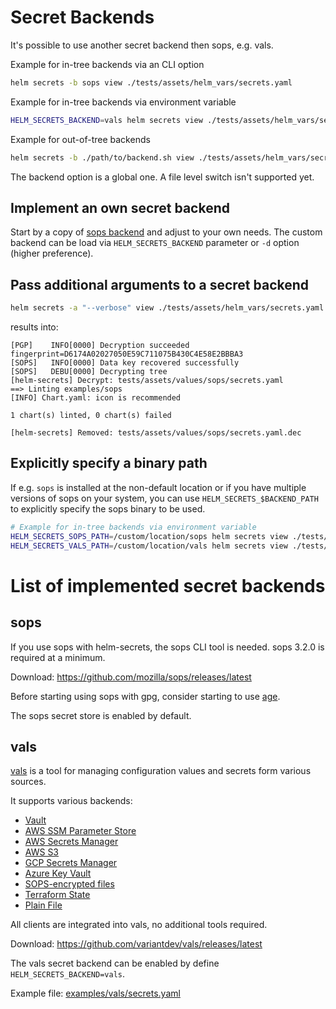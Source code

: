 # Secret Backends

It's possible to use another secret backend then sops, e.g. vals.

Example for in-tree backends via an CLI option
```bash
helm secrets -b sops view ./tests/assets/helm_vars/secrets.yaml
```

Example for in-tree backends via environment variable
```bash
HELM_SECRETS_BACKEND=vals helm secrets view ./tests/assets/helm_vars/secrets.yaml
```

Example for out-of-tree backends
```bash
helm secrets -b ./path/to/backend.sh view ./tests/assets/helm_vars/secrets.yaml
```

The backend option is a global one. A file level switch isn't supported yet.

## Implement an own secret backend

Start by a copy of [sops backend](https://github.com/jkroepke/helm-secrets/blob/main/scripts/backends/sops.sh) and adjust to your own needs.
The custom backend can be load via `HELM_SECRETS_BACKEND` parameter or `-d` option (higher preference).

## Pass additional arguments to a secret backend

```bash
helm secrets -a "--verbose" view ./tests/assets/helm_vars/secrets.yaml
```

results into:

```
[PGP]    INFO[0000] Decryption succeeded                          fingerprint=D6174A02027050E59C711075B430C4E58E2BBBA3
[SOPS]   INFO[0000] Data key recovered successfully
[SOPS]   DEBU[0000] Decrypting tree
[helm-secrets] Decrypt: tests/assets/values/sops/secrets.yaml
==> Linting examples/sops
[INFO] Chart.yaml: icon is recommended

1 chart(s) linted, 0 chart(s) failed

[helm-secrets] Removed: tests/assets/values/sops/secrets.yaml.dec
```

## Explicitly specify a binary path

If e.g. `sops` is installed at the non-default location or if you have multiple versions of sops on your system, 
you can use `HELM_SECRETS_$BACKEND_PATH` to explicitly specify the sops binary to be used.

```bash
# Example for in-tree backends via environment variable
HELM_SECRETS_SOPS_PATH=/custom/location/sops helm secrets view ./tests/assets/helm_vars/secrets.yaml
HELM_SECRETS_VALS_PATH=/custom/location/vals helm secrets view ./tests/assets/helm_vars/secrets.yaml
```

# List of implemented secret backends

## sops

If you use sops with helm-secrets, the sops CLI tool is needed. 
sops 3.2.0 is required at a minimum.

Download: https://github.com/mozilla/sops/releases/latest

Before starting using sops with gpg, consider starting to use [age](https://github.com/mozilla/sops#encrypting-using-age).

The sops secret store is enabled by default.

## vals

[vals](https://github.com/variantdev/vals) is a tool for managing configuration values and secrets form various sources.

It supports various backends:

* [Vault](https://github.com/variantdev/vals#vault)
* [AWS SSM Parameter Store](https://github.com/variantdev/vals#aws-ssm-parameter-store)
* [AWS Secrets Manager](https://github.com/variantdev/vals#aws-secrets-manager)
* [AWS S3](https://github.com/variantdev/vals#aws-s3)
* [GCP Secrets Manager](https://github.com/variantdev/vals#gcp-secrets-manager)
* [Azure Key Vault](https://github.com/variantdev/vals#azure-key-vault)
* [SOPS-encrypted files](https://github.com/variantdev/vals#sops)
* [Terraform State](https://github.com/variantdev/vals#terraform-tfstate)
* [Plain File](https://github.com/variantdev/vals#file)

All clients are integrated into vals, no additional tools required.

Download: https://github.com/variantdev/vals/releases/latest

The vals secret backend can be enabled by define `HELM_SECRETS_BACKEND=vals`.

Example file: [examples/vals/secrets.yaml](https://github.com/jkroepke/helm-secrets/blob/main/examples/vals/secrets.yaml)
